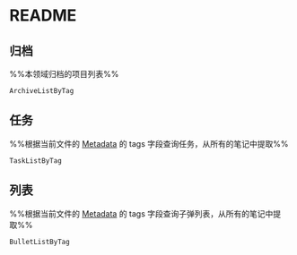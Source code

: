 # README

## 归档
%%本领域归档的项目列表%%
```PeriodicPARA
ArchiveListByTag
```

## 任务
%%根据当前文件的 [Metadata](https://help.obsidian.md/Editing+and+formatting/Metadata) 的 tags 字段查询任务，从所有的笔记中提取%%
```PeriodicPARA
TaskListByTag
```

## 列表
%%根据当前文件的 [Metadata](https://help.obsidian.md/Editing+and+formatting/Metadata) 的 tags 字段查询子弹列表，从所有的笔记中提取%%
```PeriodicPARA
BulletListByTag
```
